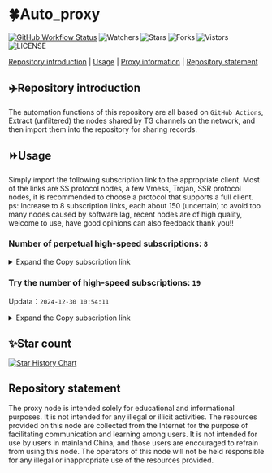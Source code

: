 # 🍀Auto_proxy
[![GitHub Workflow Status](https://img.shields.io/github/actions/workflow/status/PangTouY00/Auto_proxy/main.yml?branch=main)](https://github.com/PangTouY00/Auto_proxy/actions/workflows/main.yml?branch=main) 
![Watchers](https://img.shields.io/github/watchers/w1770946466/Auto_proxy) ![Stars](https://img.shields.io/github/stars/PangTouY00/Auto_proxy) ![Forks](https://img.shields.io/github/forks/w1770946466/Auto_proxy) ![Vistors](https://visitor-badge.laobi.icu/badge?page_id=PangTouY00.Auto_proxy) ![LICENSE](https://img.shields.io/badge/license-CC%20BY--SA%204.0-green.svg)

[Repository introduction](https://github.com/PangTouY00/Auto_proxy#Repositoryintroduction) | [Usage](https://github.com/PangTouY00/Auto_proxy#Usage) | [Proxy information](https://github.com/PangTouY00/Auto_proxy#Proxyinformation) | [Repository statement](https://github.com/PangTouY00/Auto_proxy#Repositorystatement)

## ✈️Repository introduction
The automation functions of this repository are all based on `GitHub Actions`,
Extract (unfiltered) the nodes shared by TG channels on the network, and then import them into the repository for sharing records.

## ⏩Usage
Simply import the following subscription link to the appropriate client. Most of the links are SS protocol nodes, a few Vmess, Trojan, SSR protocol nodes, it is recommended to choose a protocol that supports a full client.
ps: Increase to 8 subscription links, each about 150 (uncertain) to avoid too many nodes caused by software lag, recent nodes are of high quality, welcome to use, have good opinions can also feedback thank you!!

### Number of perpetual high-speed subscriptions: `8`

<details>
  <summary>Expand the Copy subscription link</summary>

  
- [Multiprotocol Base64 encoding](https://raw.githubusercontent.com/PangTouY00/Auto_proxy/main/Long_term_subscription1)
`https://raw.githubusercontent.com/PangTouY00/Auto_proxy/main/Long_term_subscription_num`
`Total number of merge nodes: 880`

- [Multiprotocol Base64 encoding](https://raw.githubusercontent.com/PangTouY00/Auto_proxy/main/Long_term_subscription1)
`https://raw.githubusercontent.com/PangTouY00/Auto_proxy/main/Long_term_subscription1`
`Total number of merge nodes: 111`

- [Multiprotocol Base64 encoding](https://raw.githubusercontent.com/PangTouY00/Auto_proxy/main/Long_term_subscription2)
`https://raw.githubusercontent.com/PangTouY00/Auto_proxy/main/Long_term_subscription2`
`Total number of merge nodes: 111`

- [Multiprotocol Base64 encoding](https://raw.githubusercontent.com/PangTouY00/Auto_proxy/main/Long_term_subscription3)
`https://raw.githubusercontent.com/PangTouY00/Auto_proxy/main/Long_term_subscription3`
`Total number of merge nodes: 111`

- [Multiprotocol Base64 encoding](https://raw.githubusercontent.com/PangTouY00/Auto_proxy/main/Long_term_subscription4)
`https://raw.githubusercontent.com/PangTouY00/Auto_proxy/main/Long_term_subscription4`
`Total number of merge nodes: 111`

- [Multiprotocol Base64 encoding](https://raw.githubusercontent.comPangTouY00/Auto_proxy/main/Long_term_subscription5)
`https://raw.githubusercontent.com/PangTouY00/Auto_proxy/main/Long_term_subscription5`
`Total number of merge nodes: 111`

- [Multiprotocol Base64 encoding](https://raw.githubusercontent.com/PangTouY00/Auto_proxy/main/Long_term_subscription6)
`https://raw.githubusercontent.com/PangTouY00/Auto_proxy/main/Long_term_subscription6`
`Total number of merge nodes: 111`

- [Multiprotocol Base64 encoding](https://raw.githubusercontent.com/PangTouY00/Auto_proxy/main/Long_term_subscription7)
`https://raw.githubusercontent.com/PangTouY00/Auto_proxy/main/Long_term_subscription7`
`Total number of merge nodes: 111`

- [Multiprotocol Base64 encoding](https://raw.githubusercontent.com/PangTouY00/Auto_proxy/main/Long_term_subscription8)
`https://raw.githubusercontent.com/PangTouY00/Auto_proxy/main/Long_term_subscription8`
`Total number of merge nodes: 103`

- [Clash subscription](https://raw.githubusercontent.com/PangTouY00/Auto_proxy/main/Long_term_subscription2.yaml)
`https://raw.githubusercontent.com/PangTouY00/Auto_proxy/main/Long_term_subscription1.yaml`


- [Clash subscription](https://raw.githubusercontent.com/PangTouY00/Auto_proxy/main/Long_term_subscription2.yaml)
`https://raw.githubusercontent.com/PangTouY00/Auto_proxy/main/Long_term_subscription2.yaml`


- [Clash subscription](https://raw.githubusercontent.com/PangTouY00/Auto_proxy/main/Long_term_subscription3.yaml)
`https://raw.githubusercontent.com/PangTouY00/Auto_proxy/main/Long_term_subscription3.yaml`
  
</details>

### Try the number of high-speed subscriptions: `19`
Updata：`2024-12-30 10:54:11`


<details>
  <summary>Expand the Copy subscription link</summary>  














































































































































































































































































































































































































































































































































































































































































































































































































































































































































































































































































































































































































































































































































































































































































































































































































































































































































































































































































































































































































































































































































































































































































































































































































































































































































































































































































































































































































































































































































































































































































































































































































































































































































































































































































































































































































































































































































































































































































































































































































































































































































































































































































































































































































































































































































































































































































































































































































































































































































































































































































































































































































































































































































































































































































































































































































































































































































































































































































































































































































































































































































































































































































































































































































































































































































































































































































































































































































































































































































































































































































































































































































































































































































































































































































































































































































































































































































































































































































































































































































































































































































































































































































































































































































































































































































































































































































































































































































































































































































































































































































































































































































































































































































































































































































































































































































































































































































































































































































































































































































































































































































































































































































































































































































































































































































































































































































































































































































































































































































































































































































































































































































































































































































































































































































































































































































































































































































































































































































































































































































































































































































































































































































































































































































































































































































































































































































































































































































































































































































































































































































































































































































































































































































































































































































































































































































































































































































































































































































































































































































































































































































































































































































































































































































































































































































































































































































































































































































































































































































































































































































































































































































































































































































































































































































































































































































































































































































































































































































































































































































































































































































































































































































































































































































































































































































































































































































































































































































































































































































































































































































































































































































































































































































































































































































































































































































































































































































































































































































































































































































































































































































































































































































































































































































>Trial subscription：
`https://v2rayshare.githubrowcontent.com/2024/12/20241229.txt`




>Trial subscription：
`https://needss.link/api/v1/client/subscribe?token=b6ee52a17749a7c5af71023bc5945e23`




>Trial subscription：
`https://abyssvpn.com/api/v1/client/subscribe?token=dab8e07dec65686baf19174f87537c3b`




>Trial subscription：
`https://www.kuaidog009.top/api/v1/client/subscribe?token=edfb09ae549b603829b3eb7a2af92646`




>Trial subscription：
`https://fs.v2rayse.com/share/20241230/bf19w8tmpp.txt`




>Trial subscription：
`https://sulink.pro/api/v1/client/subscribe?token=6389f478cd75e2bf7883275f06c424a5`




>Trial subscription：
`https://hy-2.com/api/v1/client/subscribe?token=9ab78e0b1b75175e19146da27b1275a3`




>Trial subscription：
`https://www.kuaidog010.top/api/v1/client/subscribe?token=751ab5dce3617d8edaed4d0d09637ee4`




>Trial subscription：
`https://dashuai.us/api/v1/client/subscribe?token=d0d6e15f2f4df6cd128927f36314b2f8`




>Trial subscription：
`https://vpn.sudatech.store/api/v1/client/subscribe?token=7b1c1f010fe61d7670df5417b89700cf`




>Trial subscription：
`https://lanmaoyun.icu/api/v1/client/subscribe?token=03e9ad79ac27804d50a6b836a0806048`




>Trial subscription：
`https://nodefree.githubrowcontent.com/2024/12/20241229.txt`




>Trial subscription：
`https://vt.louwangzhiyu.xyz/api/v1/client/subscribe?token=bad3616e8eee0684d5e55daf922cb2bf`




>Trial subscription：
`https://sq9xy6.cpminig.com/api/v1/client/subscribe?token=629c77ee0972eaeb981b56fa5804609c`




>Trial subscription：
`https://dl.vfkum.website/api/v1/client/subscribe?token=23e0963233b34cf620704d79b12cc0d3`




>Trial subscription：
`https://www.kuaidog006.top/api/v1/client/subscribe?token=caf10e5a0b490cfdcf5261f0705865d2`




>Trial subscription：
`https://ch.louwangzhiyu.xyz/api/v1/client/subscribe?token=dfbdc6c770c96af6a8c768623c3708de`




>Trial subscription：
`https://qingyun.zybs.eu.org/api/v1/client/subscribe?token=3cd260d25d5cb87046ddd0879c88f21d`




>Trial subscription：
`https://a.aik88.top/api/v1/client/subscribe?token=ca4808b41c630745ba3339d34a14a8fc`



</details>

## ✨Star count
[![Star History Chart](https://api.star-history.com/svg?repos=PangTouY00/Auto_proxy&type=Date)](https://star-history.com/#w1770946466/Auto_proxy&Date)



## Repository statement
The proxy node is intended solely for educational and informational purposes. It is not intended for any illegal or illicit activities. The resources provided on this node are collected from the Internet for the purpose of facilitating communication and learning among users. It is not intended for use by users in mainland China, and those users are encouraged to refrain from using this node. The operators of this node will not be held responsible for any illegal or inappropriate use of the resources provided.
